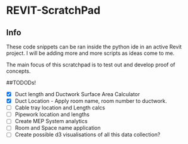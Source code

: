 # REVIT-ScratchPad
## Info
These code snippets can be ran inside the python ide in an active Revit project.
I will be adding more and more scripts as ideas come to me.

The main focus of this scratchpad is to test out and develop proof of concepts.

##TODODs!

- [x] Duct length and Ductwork Surface Area Calculator
- [x] Duct Location - Apply room name, room number to ductwork.
- [ ] Cable tray location and Length calcs
- [ ] Pipework location and lengths
- [ ] Create MEP System analytics
- [ ] Room and Space name application
- [ ] Create possible d3 visualisations of all this data collection?
